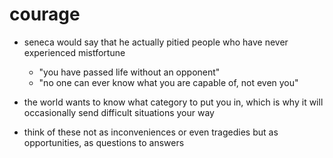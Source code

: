 # courage

- seneca would say that he actually pitied people who have never experienced mistfortune
  - "you have passed life without an opponent"
  - "no one can ever know what you are capable of, not even you"

- the world wants to know what category to put you in, which is why it will
  occasionally send difficult situations your way

- think of these not as inconveniences or even tragedies but as opportunities, as questions to answers
